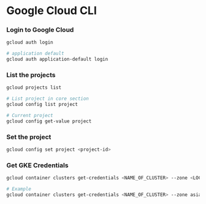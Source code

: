 # Google Cloud CLI

### Login to Google Cloud

```bash
gcloud auth login

# application default
gcloud auth application-default login
```

### List the projects

```bash
gcloud projects list

# List project in core section
gcloud config list project

# Current project
gcloud config get-value project
```

### Set the project

```bash
gcloud config set project <project-id>
```

### Get GKE Credentials

```bash
gcloud container clusters get-credentials <NAME_OF_CLUSTER> --zone <LOCATION> --project <PROJECT_ID>

# Example
gcloud container clusters get-credentials <NAME_OF_CLUSTER> --zone asia-southeast1-a --project <PROJECT_ID>
```
